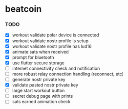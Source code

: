 # beatcoin

### TODO

- [x] workout validate polar device is connected
- [x] workout validate nostr profile is setup
- [x] workout validate nostr profile has lud16
- [x] animate sats when received
- [x] prompt for bluetooth
- [x] use flutter secure storage
- [ ] internet connectivity check and notification
- [ ] more robust relay connection handling (reconnect, etc)
- [ ] generate nostr private key
- [x] validate pasted nostr private key
- [ ] large start workout button
- [ ] secret debug page with prints
- [ ] sats earned animation check

